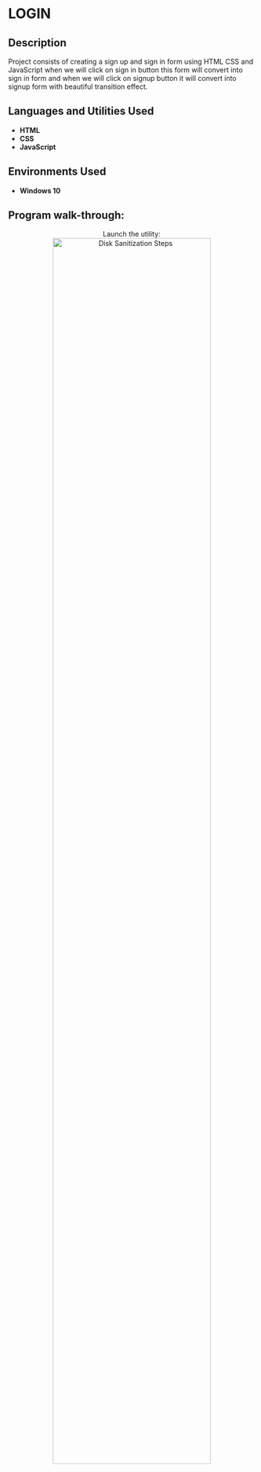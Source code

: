 <h1> LOGIN </h1>

<h2>Description</h2>
Project consists of creating a sign up and sign in form using HTML CSS and JavaScript when we will click on sign in button this form will convert into sign in form and when we will click on signup button it will convert into signup form with beautiful transition effect.
<br />


<h2>Languages and Utilities Used</h2>

- <b>HTML</b> 
- <b>CSS</b>
- <b>JavaScript</b>

<h2>Environments Used </h2>

- <b>Windows 10</b> 

<h2>Program walk-through:</h2>

<p align="center">
Launch the utility: <br/>
<img src="https://i.imgur.com/62TgaWL.png" height="80%" width="80%" alt="Disk Sanitization Steps"/>
<br />
</p>

<!--
 ```diff
- text in red
+ text in green
! text in orange
# text in gray
@@ text in purple (and bold)@@
```
--!>
